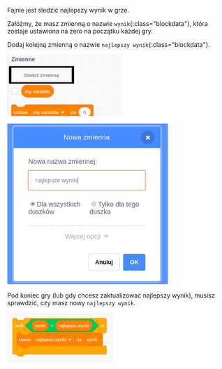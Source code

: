 Fajnie jest śledzić najlepszy wynik w grze.

Załóżmy, że masz zmienną o nazwie `wynik`{:class="blockdata"}, która zostaje ustawiona na zero na początku każdej gry.

Dodaj kolejną zmienną o nazwie `najlepszy wynik`{:class="blockdata"}.

![variables menu with Make a Variable highlighted](images/make-variable-annotated.png)

![new variable popup box with high score as the variable name](images/make-high-score-variable.png)

Pod koniec gry (lub gdy chcesz zaktualizować najlepszy wynik), musisz sprawdzić, czy masz nowy `najlepszy wynik`.

![code blocks require to make high score equal score](images/check-for-high-score.png)